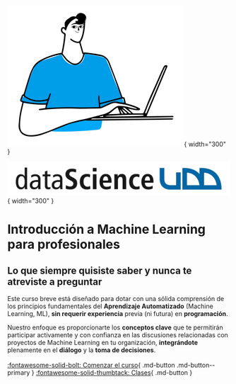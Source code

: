 ![Portada](assets/images/BigShoes-Torso.png){ width="300" }

![Logo](assets/images/logo-ids.png){ width="300" }

# Introducción a Machine Learning para profesionales

## Lo que siempre quisiste saber y nunca te atreviste a preguntar

Este curso breve está diseñado para dotar con una sólida comprensión de los principios fundamentales del **Aprendizaje Automatizado** (Machine Learning, ML), **sin requerir experiencia** previa (ni futura) en **programación**.

Nuestro enfoque es proporcionarte los **conceptos clave** que te permitirán participar activamente y con confianza en las discusiones relacionadas con proyectos de Machine Learning en tu organización, **integrándote** plenamente en el **diálogo** y la **toma de decisiones**.
<br>
<br>
[:fontawesome-solid-bolt: Comenzar el curso](welcome.md){ .md-button .md-button--primary } [:fontawesome-solid-thumbtack: Clases](lectures/index.md){ .md-button }